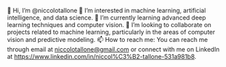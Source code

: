 👋 Hi, I’m @niccolotallone
👀 I’m interested in machine learning, artificial intelligence, and data science.
🌱 I’m currently learning advanced deep learning techniques and computer vision.
🤖 I’m looking to collaborate on projects related to machine learning, particularly in the areas of computer vision and predictive modeling.
📫 How to reach me: You can reach me through email at niccolotallone@gmail.com or connect with me on LinkedIn at https://www.linkedin.com/in/niccol%C3%B2-tallone-531a981b8.
<!---
niccolotallone/niccolotallone is a ✨ special ✨ repository because its `README.md` (this file) appears on your GitHub profile.
You can click the Preview link to take a look at your changes.
--->
